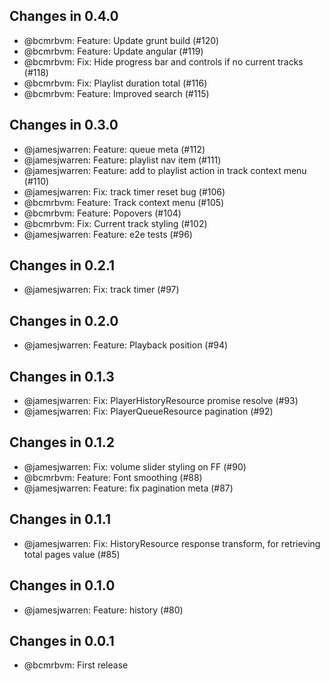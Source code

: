 ## Changes in 0.4.0

 * @bcmrbvm: Feature: Update grunt build (#120)
 * @bcmrbvm: Feature: Update angular (#119)
 * @bcmrbvm: Fix: Hide progress bar and controls if no current tracks (#118)
 * @bcmrbvm: Fix: Playlist duration total (#116)
 * @bcmrbvm: Feature: Improved search (#115)

## Changes in 0.3.0

 * @jamesjwarren: Feature: queue meta (#112)
 * @jamesjwarren: Feature: playlist nav item (#111)
 * @jamesjwarren: Feature: add to playlist action in track context menu (#110)
 * @jamesjwarren: Fix: track timer reset bug (#106)
 * @bcmrbvm: Feature: Track context menu (#105)
 * @bcmrbvm: Feature: Popovers (#104)
 * @bcmrbvm: Fix: Current track styling (#102)
 * @jamesjwarren: Feature: e2e tests (#96)

## Changes in 0.2.1

 * @jamesjwarren: Fix: track timer (#97)

## Changes in 0.2.0

 * @jamesjwarren: Feature: Playback position (#94)

## Changes in 0.1.3

 * @jamesjwarren: Fix: PlayerHistoryResource promise resolve (#93)
 * @jamesjwarren: Fix: PlayerQueueResource pagination (#92)

## Changes in 0.1.2

 * @jamesjwarren: Fix: volume slider styling on FF (#90)
 * @bcmrbvm: Feature: Font smoothing (#88)
 * @jamesjwarren: Feature: fix pagination meta (#87)

## Changes in 0.1.1

 * @jamesjwarren: Fix: HistoryResource response transform, for retrieving total pages value (#85)

## Changes in 0.1.0

 * @jamesjwarren: Feature: history (#80)

## Changes in 0.0.1

 * @bcmrbvm: First release
